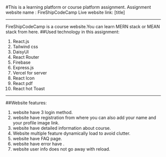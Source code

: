 #This is a learning platform or course platform assignment.
Assignment website name : FireShipCodeCamp
Live website link: [title]  
___
FireShipCodeCamp is a course website.You can learn MERN stack or MEAN stack from here.
##Used technology in this assignment:
1. React.js
2. Tailwind css
3. DaisyUI
4. React Router
5. Firebase
6. Express.js
7. Vercel for server
8. React Icon
9. React pdf
10. React hot Toast

___

##Website features:
1. website have 3 login method.
2. website have registration from where you can also add your name and your profile image link.
3. website have detailed information about course.
4. Website multiple feature dynamically load to avoid clutter.
5. website have FAQ page.
6. website have error have .
7. website user info does not go away with reload.
